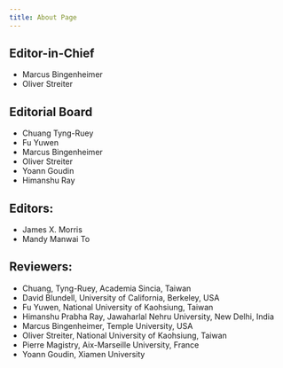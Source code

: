 ```yaml
---
title: About Page
---
```


## Editor-in-Chief

- Marcus Bingenheimer
- Oliver Streiter

## Editorial Board

- Chuang Tyng-Ruey
- Fu Yuwen
- Marcus Bingenheimer
- Oliver Streiter
- Yoann Goudin
- Himanshu Ray

## Editors:

- James X. Morris
- Mandy Manwai To

## Reviewers:

- Chuang, Tyng-Ruey, Academia Sincia, Taiwan
- David Blundell, University of California, Berkeley, USA
- Fu Yuwen, National University of Kaohsiung, Taiwan
- Himanshu Prabha Ray, Jawaharlal Nehru University, New Delhi, India
- Marcus Bingenheimer, Temple University, USA
- Oliver Streiter, National University of Kaohsiung, Taiwan
- Pierre Magistry, Aix-Marseille University, France
- Yoann Goudin, Xiamen University
